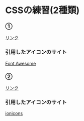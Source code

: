 <h1>CSSの練習(2種類)</h1>

<h3>①</h3>

<a href="https://user-images.githubusercontent.com/119907964/218263954-9bbb346a-556a-484b-8a96-ca04cfa239f8.mov">リンク</a>

<h3>引用したアイコンのサイト</h3>
<a href="https://cdnjs.com/libraries/font-awesome">Font Awesome</a>

<h3>②</h3>

<a href="https://user-images.githubusercontent.com/119907964/218264024-4ad34f85-a56e-46a7-8c68-1b425b414fdc.mov">リンク</a>

<h3>引用したアイコンのサイト</h3>
<a href="https://ionic.io/ionicons">ionicons</a>
